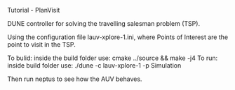Tutorial - PlanVisit

DUNE controller for solving the travelling salesman problem (TSP).

Using the configuration file lauv-xplore-1.ini, where Points of Interest are the point 
to visit in the TSP. 

To bulid: inside the build folder use: cmake ../source && make -j4
To run: inside build folder use: ./dune -c lauv-xplore-1 -p Simulation

Then run neptus to see how the AUV behaves. 